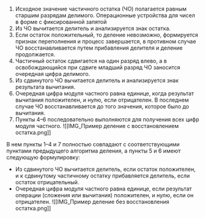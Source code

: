 1) Исходное значение частичного остатка (ЧО) полагается равным старшим разрядам делимого. Операционные устройства для чисел в форме с фиксированной запятой
2) Из ЧО вычитается делитель и анализируется знак остатка. 
3) Если остаток положительный, то деление невозможно, формируется признак переполнения и процесс завершается, в противном случае ЧО восстанавливается путем прибавления делителя и деление продолжается.
4) Частичный остаток сдвигается на один разряд влево, а в освобождающийся при сдвиге младший разряд ЧО заносится очередная цифра делимого.
5) Из сдвинутого ЧО вычитается делитель и анализируется знак результата вычитания.
6) Очередная цифра модуля частного равна единице, когда результат вычитания положителен, и нулю, если отрицателен. В последнем случае ЧО восстанавливается до того значения, которое было до вычитания.
7) Пункты 4–6 последовательно выполняются для получения всех цифр модуля частного.
![[IMG_Пример деление с восстановлением остатка.png]]

В нем пункты 1–4 и 7 полностью совпадают с соответствующими пунктами предыдущего алгоритма деления, а пункты 5 и 6 имеют следующую формулировку:
- Из сдвинутого ЧО вычитается делитель, если остаток положителен, и к сдвинутому частичному остатку прибавляется делитель, если остаток отрицательный. 
- Очередная цифра модуля частного равна единице, если результат операции (сложения или вычитания) положителен, и нулю, если он отрицателен.
![[IMG_Пример деление без восстановления остатка.png]]